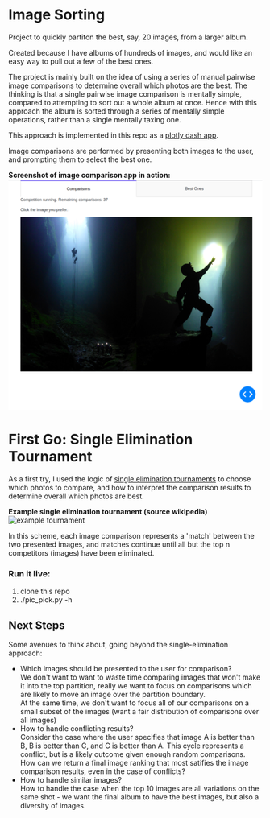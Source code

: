 # Image Sorting

Project to quickly partiton the best, say, 20 images, from a larger album.

Created because I have albums of hundreds of images, and would like an easy way to pull out a few of the best ones.

The project is mainly built on the idea of using a series of manual pairwise image comparisons to determine overall which photos are the best. The thinking is that a single pairwise image comparison is mentally simple, compared to attempting to sort out a whole album at once. Hence with this approach the album is sorted through a series of mentally simple operations, rather than a single mentally taxing one.

This approach is implemented in this repo as a [plotly dash app](pic_pick.py).

Image comparisons are performed by presenting both images to the user, and prompting them to select the best one.

__Screenshot of image comparison app in action:__
![image comparison](media/pic_pick_screenshot.png)

# First Go: Single Elimination Tournament

As a first try, I used the logic of [single elimination tournaments](https://en.wikipedia.org/wiki/Single-elimination_tournament) to choose which photos to compare, and how to interpret the comparison results to determine overall which photos are best.

__Example single elimination tournament (source wikipedia)__
![example tournament](https://upload.wikimedia.org/wikipedia/commons/9/90/SixteenPlayerSingleEliminationTournamentBracket.svg "Example tournament")

In this scheme, each image comparison represents a 'match' between the two presented images, and matches continue until all but the top n competitors (images) have been eliminated. 

### Run it live:
1) clone this repo
2) ./pic_pick.py -h


## Next Steps
Some avenues to think about, going beyond the single-elimination approach:
* Which images should be presented to the user for comparison?  
   We don't want to want to waste time comparing images that won't make it into the top partition, really we want to focus on comparisons which are likely to move an image over the partition boundary.  
   At the same time, we don't want to focus all of our comparisons on a small subset of the images (want a fair distribution of comparisons over all images)
* How to handle conflicting results?  
   Consider the case where the user specifies that image A is better than B, B is better than C, and C is better than A. This cycle represents a conflict, but is a likely outcome given enough random comparisons. How can we return a final image ranking that most satifies the image comparison results, even in the case of conflicts?
* How to handle similar images?   
   How to handle the case when the top 10 images are all variations on the same shot - we want the final album to have the best images, but also a diversity of images.
